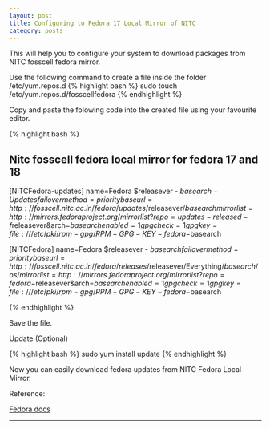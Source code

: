 ```yaml
---
layout: post
title: Configuring to Fedora 17 Local Mirror of NITC  
category: posts
---
```


This will help you to configure your system to download packages from NITC fosscell fedora mirror.

Use the following command to create a file inside the folder /etc/yum.repos.d
{% highlight bash %}
sudo touch /etc/yum.repos.d/fosscellfedora
{% endhighlight %}

Copy and paste the folowing code into the created file using your favourite editor.

{% highlight bash %}

## Nitc fosscell fedora local mirror for fedora 17 and 18 
[NITCFedora-updates]
name=Fedora $releasever - $basearch - Updates
failovermethod=priority
baseurl=http://fosscell.nitc.ac.in/fedora/updates/$releasever/$basearch
mirrorlist=http://mirrors.fedoraproject.org/mirrorlist?repo=updates-released-f$releasever&arch=$basearch
enabled=1
gpgcheck=1
gpgkey=file:///etc/pki/rpm-gpg/RPM-GPG-KEY-fedora-$basearch 


[NITCFedora]
name=Fedora $releasever - $basearch
failovermethod=priority
baseurl=http://fosscell.nitc.ac.in/fedora/releases/$releasever/Everything/$basearch/os/
mirrorlist=http://mirrors.fedoraproject.org/mirrorlist?repo=fedora-$releasever&arch=$basearch
enabled=1
gpgcheck=1
gpgkey=file:///etc/pki/rpm-gpg/RPM-GPG-KEY-fedora-$basearch


{% endhighlight %}

Save the file.

Update (Optional)

{% highlight bash %}
sudo yum install update
{% endhighlight %}

Now you can easily download fedora updates from NITC Fedora Local Mirror. 

Reference: 

[Fedora docs](http://docs.fedoraproject.org/en-US/Fedora/16/html/System_Administrators_Guide/sec-Managing_Yum_Repositories.html)


---



[jekyll]: https://github.com/mojombo/jekyll
[zh]: http://sudev.github.com
[twitter]: https://twitter.com/sudev
